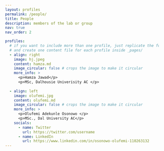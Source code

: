 ```yaml
---
layout: profiles
permalink: /people/
title: People
description: members of the lab or group
nav: true
nav_order: 2

profiles:
  # if you want to include more than one profile, just replicate the following block
  # and create one content file for each profile inside _pages/
  - align: right
    image: hj.jpeg
    content: hamza.md
    image_circular: false # crops the image to make it circular
    more_info: >
      <p>Hamza Jawad</p>
      <p>MSc, Dalhousie Univerisity AC </p>
   
  - align: left
    image: olufemi.jpg
    content: olufemi.md
    image_circular: false # crops the image to make it circular
    more_info: >
      <p>Olufemi Adekunle Osonowo </p>
      <p>MSc., Dal University AC</p>
    socials:
      - name: Twitter
        url: https://twitter.com/username
      - name: LinkedIn
        url: https://www.linkedin.com/in/osonowo-olufemi-110263132
---
```

